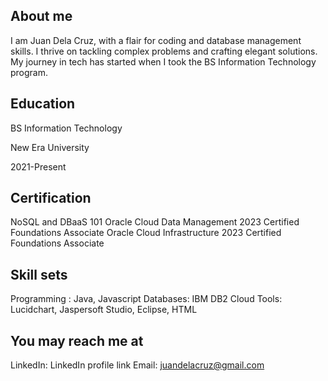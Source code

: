 ## About me

I am Juan Dela Cruz, with a flair for coding and database management skills. I thrive on tackling complex problems and crafting elegant solutions. My journey in tech has started when I took the BS Information Technology program.

## Education

BS Information Technology

New Era University

2021-Present

## Certification
NoSQL and DBaaS 101
Oracle Cloud Data Management 2023 Certified Foundations Associate
Oracle Cloud Infrastructure 2023 Certified Foundations Associate


## Skill sets
Programming :  Java, Javascript
Databases: IBM DB2 Cloud
Tools:  Lucidchart, Jaspersoft Studio, Eclipse, HTML

## You may reach me at
LinkedIn: LinkedIn profile link
Email: juandelacruz@gmail.com
